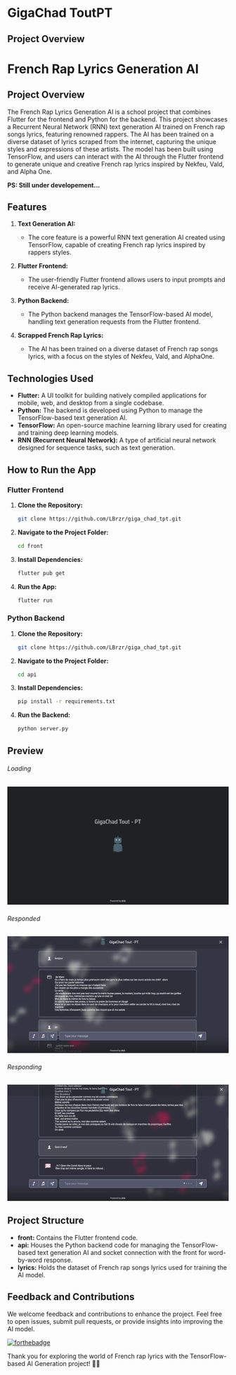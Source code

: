 # GigaChad ToutPT

## Project Overview

# French Rap Lyrics Generation AI

## Project Overview

The French Rap Lyrics Generation AI is a school project that combines Flutter for the frontend and Python for the backend. This project showcases a Recurrent Neural Network (RNN) text generation AI trained on French rap songs lyrics, featuring renowned rappers. The AI has been trained on a diverse dataset of lyrics scraped from the internet, capturing the unique styles and expressions of these artists. The model has been built using TensorFlow, and users can interact with the AI through the Flutter frontend to generate unique and creative French rap lyrics inspired by Nekfeu, Vald, and Alpha One.

**PS: Still under developement...**

## Features

1. **Text Generation AI:**

   - The core feature is a powerful RNN text generation AI created using TensorFlow, capable of creating French rap lyrics inspired by rappers styles.
2. **Flutter Frontend:**

   - The user-friendly Flutter frontend allows users to input prompts and receive AI-generated rap lyrics.
3. **Python Backend:**

   - The Python backend manages the TensorFlow-based AI model, handling text generation requests from the Flutter frontend.
4. **Scrapped French Rap Lyrics:**

   - The AI has been trained on a diverse dataset of French rap songs lyrics, with a focus on the styles of Nekfeu, Vald, and AlphaOne.

## Technologies Used

- **Flutter:** A UI toolkit for building natively compiled applications for mobile, web, and desktop from a single codebase.
- **Python:** The backend is developed using Python to manage the TensorFlow-based text generation AI.
- **TensorFlow:** An open-source machine learning library used for creating and training deep learning models.
- **RNN (Recurrent Neural Network):** A type of artificial neural network designed for sequence tasks, such as text generation.

## How to Run the App

### Flutter Frontend

1. **Clone the Repository:**

   ```bash
   git clone https://github.com/LBrzr/giga_chad_tpt.git
   ```
2. **Navigate to the Project Folder:**

   ```bash
   cd front
   ```
3. **Install Dependencies:**

   ```bash
   flutter pub get
   ```
4. **Run the App:**

   ```bash
   flutter run
   ```

### Python Backend

1. **Clone the Repository:**

   ```bash
   git clone https://github.com/LBrzr/giga_chad_tpt.git
   ```
2. **Navigate to the Project Folder:**

   ```bash
   cd api
   ```
3. **Install Dependencies:**

   ```bash
   pip install -r requirements.txt
   ```
4. **Run the Backend:**

   ```bash
   python server.py
   ```

## Preview

###### Loading
![Loading](https://github.com/LBrzr/giga_chad_tpt/blob/main/screens/loading.png?raw=true)

###### Responded
![Loading](https://github.com/LBrzr/giga_chad_tpt/blob/main/screens/responded.png?raw=true)

###### Responding
![Loading](https://github.com/LBrzr/giga_chad_tpt/blob/main/screens/responding.png?raw=true)

## Project Structure

- **front:** Contains the Flutter frontend code.
- **api:** Houses the Python backend code for managing the TensorFlow-based text generation AI and socket connection with the front for word-by-word response.
- **lyrics:** Holds the dataset of French rap songs lyrics used for training the AI model.

## Feedback and Contributions

We welcome feedback and contributions to enhance the project. Feel free to open issues, submit pull requests, or provide insights into improving the AI model.

[![forthebadge](https://forthebadge.com/images/badges/built-with-love.svg)](https://github.com/LBrzr/)

Thank you for exploring the world of French rap lyrics with the TensorFlow-based AI Generation project! 🎤📜
